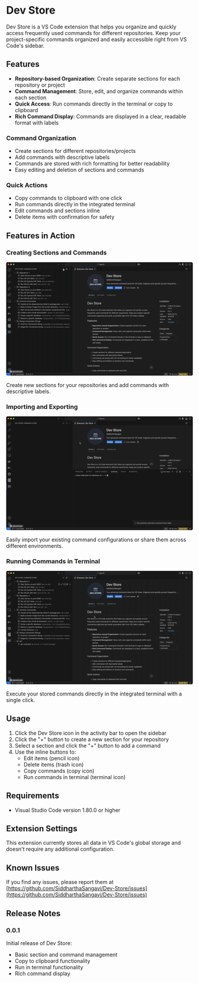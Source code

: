 # Dev Store

Dev Store is a VS Code extension that helps you organize and quickly access frequently used commands for different repositories. Keep your project-specific commands organized and easily accessible right from VS Code's sidebar.

## Features

- **Repository-based Organization**: Create separate sections for each repository or project
- **Command Management**: Store, edit, and organize commands within each section
- **Quick Access**: Run commands directly in the terminal or copy to clipboard
- **Rich Command Display**: Commands are displayed in a clear, readable format with labels

### Command Organization

- Create sections for different repositories/projects
- Add commands with descriptive labels
- Commands are stored with rich formatting for better readability
- Easy editing and deletion of sections and commands

### Quick Actions

- Copy commands to clipboard with one click
- Run commands directly in the integrated terminal
- Edit commands and sections inline
- Delete items with confirmation for safety

## Features in Action

### Creating Sections and Commands
![Create sections and commands](https://github.com/Siddarthsangavi/Dev-Store/blob/main/resources/create.gif)

Create new sections for your repositories and add commands with descriptive labels.

### Importing and Exporting
![Import commands](https://github.com/Siddarthsangavi/Dev-Store/blob/main/resources/import.gif)

Easily import your existing command configurations or share them across different environments.

### Running Commands in Terminal
![Run in Terminal](https://github.com/Siddarthsangavi/Dev-Store/blob/main/resources/runInTerminal.gif)

Execute your stored commands directly in the integrated terminal with a single click.

## Usage

1. Click the Dev Store icon in the activity bar to open the sidebar
2. Click the "+" button to create a new section for your repository
3. Select a section and click the "+" button to add a command
4. Use the inline buttons to:
   - Edit items (pencil icon)
   - Delete items (trash icon)
   - Copy commands (copy icon)
   - Run commands in terminal (terminal icon)

## Requirements

- Visual Studio Code version 1.80.0 or higher

## Extension Settings

This extension currently stores all data in VS Code's global storage and doesn't require any additional configuration.

## Known Issues

If you find any issues, please report them at [https://github.com/SiddharthaSangavi/Dev-Store/issues](https://github.com/SiddharthaSangavi/Dev-Store/issues)

## Release Notes

### 0.0.1

Initial release of Dev Store:
- Basic section and command management
- Copy to clipboard functionality
- Run in terminal functionality
- Rich command display
